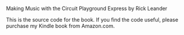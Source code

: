 Making Music with the Circuit Playground Express
by Rick Leander

This is the source code for the book. If you find the code useful, please purchase my Kindle book from Amazon.com.
